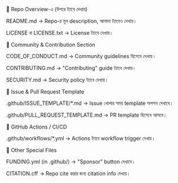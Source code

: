 🔹 Repo Overview-এ (উপরে ট্যাবে দেখায়)

README.md → Repo-র মূল description, আলাদা ট্যাবেও দেখায়।

LICENSE বা LICENSE.txt → License ট্যাবে দেখায়।

🔹 Community & Contribution Section

CODE_OF_CONDUCT.md → Community guidelines হিসেবে দেখায়।

CONTRIBUTING.md → "Contributing" guide ট্যাবে দেখায়।

SECURITY.md → Security policy ট্যাবে দেখায়।

🔹 Issue & Pull Request Template

.github/ISSUE_TEMPLATE/*.md → Issue খোলার সময় template অপশন দেখাবে।

.github/PULL_REQUEST_TEMPLATE.md → PR template হিসেবে আসবে।

🔹 GitHub Actions / CI/CD

.github/workflows/*.yml → Actions ট্যাবে workflow trigger দেখায়।

🔹 Other Special Files

FUNDING.yml (in .github/) → "Sponsor" button দেখাবে।

CITATION.cff → Repo cite করার জন্য citation info দেখায়।
